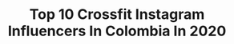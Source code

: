 ---
title: Top 10 Crossfit Instagram Influencers In Colombia In 2020
description: >-
  Find top crossfit Instagram influencers in Colombia in 2020. Most popular hashtags: #crossfit #strong #fitness #bangenergy.
platform: Instagram
profiles:
  - username: "benavidesph"
    fullname: >-
      ⠀⠀⠀⠀⠀⠀JUAN SEBASTIAN BENAVIDES
    location: "Colombia"
    followers: 22676
    engagement: 227
    commentsToLikes: 0.023774
    id: ck0twz8ighdo70i19vz19fjv0
    verified: false
    hashtags: "#missuniverso, #techno, #nature, #advertisingphotography"
  - username: "naty.desafio15"
    fullname: >-
      NATALIA VARGAS ❤️🇨🇴
    location: "Colombia"
    followers: 39938
    engagement: 730
    commentsToLikes: 0.025920
    id: ck5zqdfmfuega0i14yvkra2cm
    verified: false
    hashtags: "#desaf, #quedateencasa, #strong, #powerpuffgirls"
  - username: "jessicafmedina"
    fullname: >-
      𝙹𝚎𝚜𝚜𝚒𝚌𝚊 𝙼𝚎𝚍𝚒𝚗𝚊♡
    location: "Colombia"
    followers: 5173
    engagement: 512
    commentsToLikes: 0.020605
    id: ck6u9etdyx5gj0j71lggohgk7
    verified: false
    hashtags: "#crossfit, #menteycorazon, #militarboxbuga, #militargames2019"
  - username: "mariaclaraceballos89"
    fullname: >-
      Maria Clara Ceballos
    location: "Colombia"
    followers: 459355
    engagement: 208
    commentsToLikes: 0.045097
    id: ck8sxh8y1hdyg0j78njfdve7w
    verified: true
    hashtags: "#9monthsold, #increible, #mehizoeldia, #babymodel"
  - username: "chesterx1988x"
    fullname: >-
      Chester Custodia
    location: "Colombia"
    followers: 5567
    engagement: 575
    commentsToLikes: 0.115559
    id: ck135cuiw0tzp0i198zu5dt1q
    verified: false
    hashtags: "#rocknroll, #livemusicphotography, #sudaka, #2018"
  - username: "lalajv92"
    fullname: >-
      Laura Jaillier 👑
    location: "Colombia"
    followers: 17499
    engagement: 436
    commentsToLikes: 0.380260
    id: ck8sxha8vhe4p0j78applpxe1
    verified: false
    hashtags: "#familiahakuna, #soyhakuna, #secalvio, #amoloquehago"
  - username: "yeimiserrano1"
    fullname: >-
      Yeimy Dayanna Serrano Pérez
    location: "Colombia"
    followers: 21448
    engagement: 176
    commentsToLikes: 0.131917
    id: ck6uf4c0sutfk0j71puap3er4
    verified: false
    hashtags: "#eatclean, #teenagermom, #bodybuilding, #active"
  - username: "stiv.candela"
    fullname: >-
      Stiven Quintero
    location: "Colombia"
    followers: 3496
    engagement: 1513
    commentsToLikes: 0.064516
    id: ck6u9evi9x5to0j713dmbdfgu
    verified: false
    hashtags: "#parkour, #nuncabandonarelparkour, #siemprenllamas, #flujo"
  - username: "bestospina"
    fullname: >-
      Esteban Ospina
    location: "Colombia"
    followers: 129800
    engagement: 389
    commentsToLikes: 0.007982
    id: ck5ci7ulbs6gs0i11s7mz76xw
    verified: false
    hashtags: "#lift, #energydrink, #bang, #beerpong"
  - username: "mapamartinezg"
    fullname: >-
      Mapa Martinez
    location: "Colombia"
    followers: 26426
    engagement: 195
    commentsToLikes: 0.016767
    id: ck8t0r5rjszme0j7826gjyimi
    verified: false
    hashtags: "#racing, #racingdriver, #entrenaencasa, #perfectsunset"
---